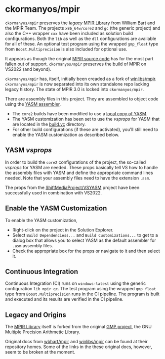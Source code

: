 ckormanyos/mpir
==================

`ckormanyos/mpir` preserves the _legacy_
[MPIR Library](https://en.wikipedia.org/wiki/MPIR_(mathematics_software))
from William Bart and the MPIR Team. The projects `x86_64w/core2`
and `gc` (the generic project) and also the C++ wrapper `cxx`
have been included as solution build configurations. Both the `lib`
as well as the `dll` configurations are available for all of these.
An optional test program using the wrapped `gmp_float` type
from `Boost.Multiprecision` is also included for optional use.

It appears as though the original [MPIR source code](https://github.com/wbhart/mpir)
has for the most part fallen out of support. `ckormanyos/mpir` preserves
the build of MPIR on VS2022 (and beyond).

`ckormanyos/mpir` has, itself, initially been creaded as a fork of
[winlibs/mpir](https://github.com/winlibs/mpir).
`ckormanyos/mpir` is now separated into its own standalone repo lacking legacy history.
The state of MPIR 3.0 is locked into `ckormanyos/mpir`.

There are assembly files in this project. They are assembled
to object code using the [YASM assembler](https://github.com/yasm/yasm).
  - The `core2` builds have been modified to use a [local copy of YASM](./build.vc/yasm/1.3.0).
  - The YASM customization has been set to use the _vsprops_ for YASM that are located in the [build.vc](./build.vc) directory.
  - For other build configurations (if these are activated), you'll still need to enable the YASM customization as described below.

## YASM _vsprops_

In order to build the `core2` configurations of the project,
the so-called _vsprops_ for YASM are needed.
These props basically tell VS how to handle the assembly
files with YASM and define the appropriate command lines needed.
Note that your assembly files need to have the extension `.asm`.

The props from the [ShiftMediaProject/VSYASM](https://github.com/ShiftMediaProject/VSYASM)
project have been successfully used in combination with VS2022.

## Enable the YASM Customization

To enable the YASM customization,
  - Right-click on the project in the Solution Explorer.
  - Select `Build Dependenciess...` and `Build Customizations...` to get to a dialog box that allows you to select YASM as the default assembler for `.asm` assembly files.
  - Check the appropriate box for the props or navigate to it and then select it.

## Continuous Integration

Continuous Integration (CI) runs on `windows-latest` using the
generic configuration `lib_mpir_gc`. The test program using
the wrapped `gmp_float` type from `Boost.Multiprecision` runs in the
CI pipeline. The program is built and executed and its results are verified
in the CI pipeline.

## Legacy and Origins

The [MPIR Library](https://en.wikipedia.org/wiki/MPIR_(mathematics_software))
itself is forked from the original
[GMP project](https://en.wikipedia.org/wiki/GNU_Multiple_Precision_Arithmetic_Library),
the GNU Multiple Precision Arithmetic Library.

Original docs from [wbhart/mpir](https://github.com/wbhart/mpir) and
[winlibs/mpir](https://github.com/winlibs/mpir) can be found at
their repository homes. Some of the links in the these original docs,
however, seem to be broken at the moment.
